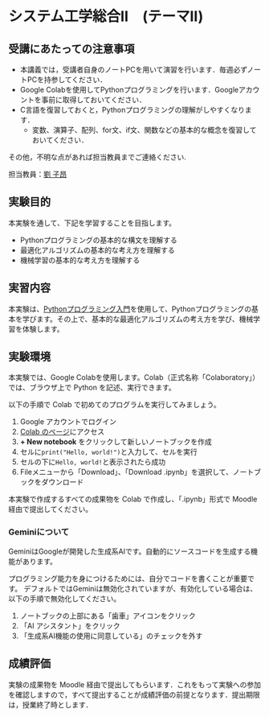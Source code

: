 # システム工学総合Ⅱ　(テーマⅡ)

## 受講にあたっての注意事項
- 本講義では，受講者自身のノートPCを用いて演習を行います．毎週必ずノートPCを持参してください．
- Google Colabを使用してPythonプログラミングを行います．Googleアカウントを事前に取得しておいてください．
- C言語を復習しておくと，Pythonプログラミングの理解がしやすくなります．
  - 変数、演算子、配列、for文、if文、関数などの基本的な概念を復習しておいてください．

その他，不明な点があれば担当教員までご連絡ください. 

担当教員：[劉 子昂](https://zi-ang-liu.github.io/)

## 実験目的

本実験を通して、下記を学習することを目指します。

- Pythonプログラミングの基本的な構文を理解する
- 最適化アルゴリズムの基本的な考え方を理解する
- 機械学習の基本的な考え方を理解する

## 実習内容

本実験は、[Pythonプログラミング入門](https://utokyo-ipp.github.io/index.html#)を使用して、Pythonプログラミングの基本を学びます。その上で、基本的な最適化アルゴリズムの考え方を学び、機械学習を体験します。

<!-- 実験スケジュールは以下の通りです。

- 第1週目
  - colaboratoryの使い方
  - 数値演算
  - 変数と関数の基礎
  - 論理・比較演算と条件分岐の基礎
- 第2週目
  - リスト (list)
  - 条件分岐
  - 繰り返し
  - 関数
- 第3週目
  - モジュールの使い方
  - NumPyライブラリ
- 第4週目
  - pandasライブラリ
  - scikit-learnライブラリ -->



## 実験環境

本実験では、Google Colabを使用します。Colab（正式名称「Colaboratory」）では、ブラウザ上で Python を記述、実行できます。

以下の手順で Colab で初めてのプログラムを実行してみましょう。

1. Google アカウントでログイン
2. [Colab のページ](https://colab.research.google.com/)にアクセス
3. **+ New notebook** をクリックして新しいノートブックを作成
4. セルに`print("Hello, world!")`と入力して、セルを実行
5. セルの下に`Hello, world!`と表示されたら成功
6. Fileメニューから「Download」、「Download .ipynb」を選択して、ノートブックをダウンロード

本実験で作成するすべての成果物を Colab で作成し、「.ipynb」形式で Moodle 経由で提出してください。

### Geminiについて

GeminiはGoogleが開発した生成系AIです。自動的にソースコードを生成する機能があります。

プログラミング能力を身につけるためには、自分でコードを書くことが重要です。
デフォルトではGeminiは無効化されていますが、有効化している場合は、以下の手順で無効化してください。

1. ノートブックの上部にある「歯車」アイコンをクリック
2. 「AI アシスタント」をクリック
3. 「生成系AI機能の使用に同意している」のチェックを外す

## 成績評価

実験の成果物を Moodle 経由で提出してもらいます．これをもって実験への参加を確認しますので，すべて提出することが成績評価の前提となります．提出期限は，授業終了時とします．




<!-- 
# Welcome to your Jupyter Book

This is a small sample book to give you a feel for how book content is
structured.
It shows off a few of the major file types, as well as some sample content.
It does not go in-depth into any particular topic - check out [the Jupyter Book documentation](https://jupyterbook.org) for more information.

Check out the content pages bundled with this sample book to see more.

```{tableofcontents}
``` -->